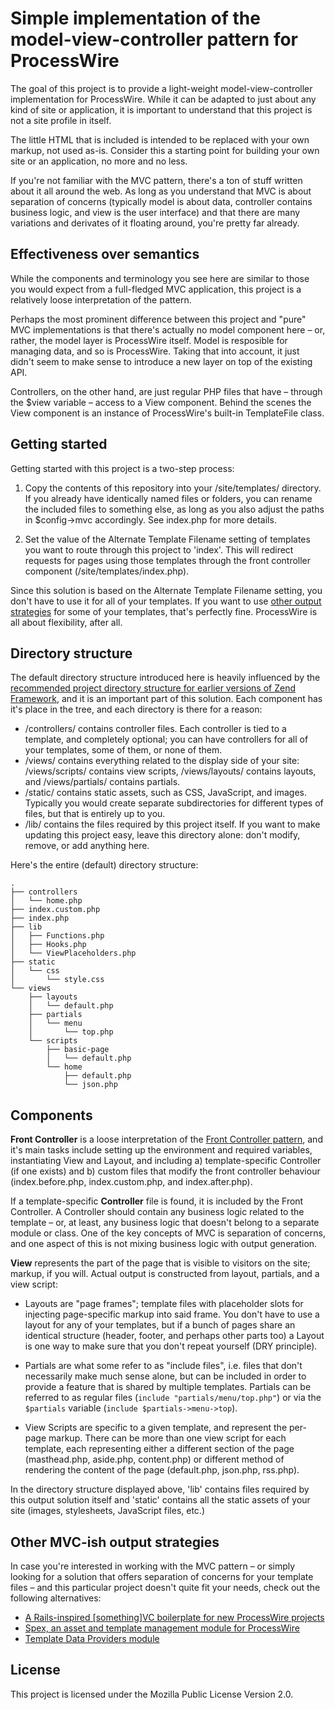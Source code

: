 # Simple implementation of the model-view-controller pattern for ProcessWire

The goal of this project is to provide a light-weight model-view-controller implementation for ProcessWire. While it can be adapted to just about any kind of site or application, it is important to understand that this project is not a site profile in itself.

The little HTML that is included is intended to be replaced with your own markup, not used as-is. Consider this a starting point for building your own site or an application, no more and no less.

If you're not familiar with the MVC pattern, there's a ton of stuff written about it all around the web. As long as you understand that MVC is about separation of concerns (typically model is about data, controller contains business logic, and view is the user interface) and that there are many variations and derivates of it floating around, you're pretty far already.

## Effectiveness over semantics

While the components and terminology you see here are similar to those you would expect from a full-fledged MVC application, this project is a relatively loose interpretation of the pattern.

Perhaps the most prominent difference between this project and "pure" MVC implementations is that there's actually no model component here – or, rather, the model layer is ProcessWire itself. Model is resposible for managing data, and so is ProcessWire. Taking that into account, it just didn't seem to make sense to introduce a new layer on top of the existing API.

Controllers, on the other hand, are just regular PHP files that have – through the $view variable – access to a View component. Behind the scenes the View component is an instance of ProcessWire's built-in TemplateFile class.

## Getting started

Getting started with this project is a two-step process:

1. Copy the contents of this repository into your /site/templates/ directory. If you already have identically named files or folders, you can rename the included files to something else, as long as you also adjust the paths in $config->mvc accordingly. See index.php for more details.

2. Set the value of the Alternate Template Filename setting of templates you want to route through this project to 'index'. This will redirect requests for pages using those templates through the front controller component (/site/templates/index.php).

Since this solution is based on the Alternate Template Filename setting, you don't have to use it for all of your templates. If you want to use [other output strategies](https://processwire.com/docs/tutorials/how-to-structure-your-template-files/) for some of your templates, that's perfectly fine. ProcessWire is all about flexibility, after all.

## Directory structure

The default directory structure introduced here is heavily influenced by the [recommended project directory structure for earlier versions of Zend Framework](http://framework.zend.com/manual/1.12/en/project-structure.project.html), and it is an important part of this solution. Each component has it's place in the tree, and each directory is there for a reason:

- /controllers/ contains controller files. Each controller is tied to a template, and completely optional; you can have controllers for all of your templates, some of them, or none of them.
- /views/ contains everything related to the display side of your site: /views/scripts/ contains view scripts, /views/layouts/ contains layouts, and /views/partials/ contains partials.
- /static/ contains static assets, such as CSS, JavaScript, and images. Typically you would create separate subdirectories for different types of files, but that is entirely up to you.
- /lib/ contains the files required by this project itself. If you want to make updating this project easy, leave this directory alone: don't modify, remove, or add anything here.

Here's the entire (default) directory structure:

```
.
├── controllers
│   └── home.php
├── index.custom.php
├── index.php
├── lib
│   ├── Functions.php
│   ├── Hooks.php
│   └── ViewPlaceholders.php
├── static
│   └── css
│       └── style.css
└── views
    ├── layouts
    │   └── default.php
    ├── partials
    │   └── menu
    │       └── top.php
    └── scripts
        ├── basic-page
        │   └── default.php
        └── home
            ├── default.php
            └── json.php
```

## Components

**Front Controller** is a loose interpretation of the [Front Controller pattern](http://martinfowler.com/eaaCatalog/frontController.html), and it's main tasks include setting up the environment and required variables, instantiating View and Layout, and including a) template-specific Controller (if one exists) and b) custom files that modify the front controller behaviour (index.before.php, index.custom.php, and index.after.php).

If a template-specific **Controller** file is found, it is included by the Front Controller. A Controller should contain any business logic related to the template – or, at least, any business logic that doesn't belong to a separate module or class. One of the key concepts of MVC is separation of concerns, and one aspect of this is not mixing business logic with output generation.

**View** represents the part of the page that is visible to visitors on the site; markup, if you will. Actual output is constructed from layout, partials, and a view script:

* Layouts are "page frames"; template files with placeholder slots for injecting page-specific markup into said frame. You don't have to use a layout for any of your templates, but if a bunch of pages share an identical structure (header, footer, and perhaps other parts too) a Layout is one way to make sure that you don't repeat yourself (DRY principle).

* Partials are what some refer to as "include files", i.e. files that don't necessarily make much sense alone, but can be included in order to provide a feature that is shared by multiple templates. Partials can be referred to as regular files (`include "partials/menu/top.php"`) or via the `$partials` variable (`include $partials->menu->top`).

* View Scripts are specific to a given template, and represent the per-page markup. There can be more than one view script for each template, each representing either a different section of the page (masthead.php, aside.php, content.php) or different method of rendering the content of the page (default.php, json.php, rss.php).

In the directory structure displayed above, 'lib' contains files required by this output solution itself and 'static' contains all the static assets of your site (images, stylesheets, JavaScript files, etc.)

## Other MVC-ish output strategies

In case you're interested in working with the MVC pattern – or simply looking for a solution that offers separation of concerns for your template files – and this particular project doesn't quite fit your needs, check out the following alternatives:

* [A Rails-inspired [something]VC boilerplate for new ProcessWire projects](https://github.com/fixate/pw-mvc-boilerplate)
* [Spex, an asset and template management module for ProcessWire](https://github.com/jdart/Spex)
* [Template Data Providers module](https://github.com/marcostoll/processwire-template-data-providers)

## License

This project is licensed under the Mozilla Public License Version 2.0.